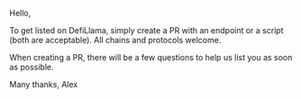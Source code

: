 Hello,

To get listed on DefiLlama, simply create a PR with an endpoint or a script (both are acceptable). All chains and protocols welcome.

When creating a PR, there will be a few questions to help us list you as soon as possible.

Many thanks,
Alex
